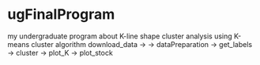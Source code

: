 # ugFinalProgram
my undergraduate program about K-line shape cluster analysis using K-means cluster algorithm
download_data -> -> dataPreparation -> get_labels -> cluster -> plot_K -> plot_stock
